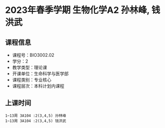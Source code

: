 # 2023年春季学期 生物化学A2 孙林峰, 钱洪武






## 课程信息

- 课程号：BIO3002.02
- 学分：2
- 教学类型：理论课
- 开课单位：生命科学与医学部
- 课程类别：专业核心
- 课程层次：本科计划内课程

## 上课时间

```
1~13周 3A104 :2(3,4,5) 孙林峰
1~13周 3A104 :2(3,4,5) 钱洪武
```

